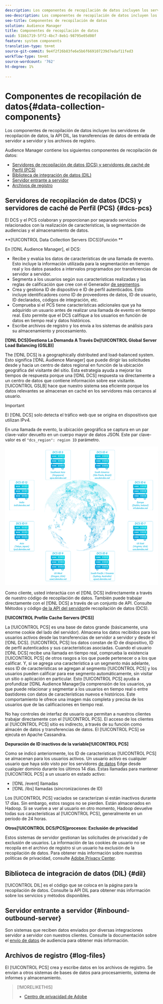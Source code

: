 ```yaml
---
description: Los componentes de recopilación de datos incluyen los servidores de recopilación de datos, la API DIL, las transferencias de datos de entrada de servidor a servidor y los archivos de registro.
seo-description: Los componentes de recopilación de datos incluyen los servidores de recopilación de datos, la API DIL, las transferencias de datos de entrada de servidor a servidor y los archivos de registro.
seo-title: Componentes de recopilación de datos
solution: Audience Manager
title: Componentes de recopilación de datos
uuid: 51bb1719-5ff2-4bc7-8eb1-98795e05d08f
feature: system components
translation-type: tm+mt
source-git-commit: 9e4f2f26b83fe6e5b6f669107239d7edaf11fed3
workflow-type: tm+mt
source-wordcount: '762'
ht-degree: 1%

---
```



# Componentes de recopilación de datos{#data-collection-components}

Los componentes de recopilación de datos incluyen los servidores de recopilación de datos, la API DIL, las transferencias de datos de entrada de servidor a servidor y los archivos de registro.

<!-- 

c_compcollect.xml

 -->

Audience Manager contiene los siguientes componentes de recopilación de datos:

* [Servidores de recopilación de datos (DCS) y servidores de caché de Perfil (PCS)](../../reference/system-components/components-data-collection.md#dcs-pcs)
* [Biblioteca de integración de datos (DIL)](../../reference/system-components/components-data-collection.md#dil)
* [Servidor entrante a servidor](../../reference/system-components/components-data-collection.md#inbound-outbound-server)
* [Archivos de registro](../../reference/system-components/components-data-collection.md#log-files)

## Servidores de recopilación de datos (DCS) y servidores de caché de Perfil (PCS) {#dcs-pcs}

El DCS y el PCS colaboran y proporcionan por separado servicios relacionados con la realización de características, la segmentación de audiencias y el almacenamiento de datos.

**[!UICONTROL Data Collection Servers (DCS)]Función **

En [!DNL Audience Manager], el DCS:

* Recibe y evalúa los datos de características de una llamada de evento. Esto incluye la información utilizada para la segmentación en tiempo real y los datos pasados a intervalos programados por transferencias de servidor a servidor.
* Segmenta a los usuarios según sus características realizadas y las reglas de calificación que cree con el Generador [de segmentos](../../features/segments/segment-builder.md).
* Crea y gestiona ID de dispositivo e ID de perfil autenticados. Esto incluye identificadores como ID de proveedores de datos, ID de usuario, ID declarados, códigos de integración, etc.
* Comprueba si el PCS tiene características adicionales que ya ha adquirido un usuario antes de realizar una llamada de evento en tiempo real. Esto permite que el DCS califique a los usuarios en función de datos en tiempo real y datos históricos.
* Escribe archivos de registro y los envía a los sistemas de análisis para su almacenamiento y procesamiento.

**[!DNL DCS]Gestiona La Demanda A Través De[!UICONTROL Global Server Load Balancing (GSLB)]**

The [!DNL DCS] is a geographically distributed and load-balanced system. Esto significa [!DNL Audience Manager] que puede dirigir las solicitudes desde y hacia un centro de datos regional en función de la ubicación geográfica del visitante del sitio. Esta estrategia ayuda a mejorar los tiempos de respuesta porque una [!DNL DCS] respuesta va directamente a un centro de datos que contiene información sobre ese visitante. [!UICONTROL GSLB] hace que nuestro sistema sea eficiente porque los datos relevantes se almacenan en caché en los servidores más cercanos al usuario.

>[!IMPORTANT]
>
>El [!DNL DCS] solo detecta el tráfico web que se origina en dispositivos que utilizan IPv4.

En una llamada de evento, la ubicación geográfica se captura en un par clave-valor devuelto en un cuerpo mayor de datos JSON. Este par clave-valor es el `"dcs_region": region ID` parámetro.

![](assets/dcs-map.png)

Como cliente, usted interactúa con el [!DNL DCS] indirectamente a través de nuestro código de recopilación de datos. También puede trabajar directamente con el [!DNL DCS] a través de un conjunto de API. Consulte Métodos y código [de la API del servidor](../../api/dcs-intro/dcs-event-calls/dcs-event-calls.md)de recopilación de datos (DCS).

**[!UICONTROL Profile Cache Servers (PCS)]**

La [!UICONTROL PCS] es una base de datos grande (básicamente, una enorme cookie del lado del servidor). Almacena los datos recibidos para los usuarios activos desde las transferencias de servidor a servidor y desde el [!DNL DCS]. [!UICONTROL PCS] los datos constan de ID de dispositivo, ID de perfil autenticados y sus características asociadas. Cuando el usuario [!DNL DCS] recibe una llamada en tiempo real, comprueba la existencia [!UICONTROL PCS] de otros rasgos a los que puede pertenecer o a los que calificar. Y, si se agrega una característica a un segmento más adelante, esos ID de características se agregan al segmento [!UICONTROL PCS] y los usuarios pueden calificar para ese segmento automáticamente, sin visitar un sitio o aplicación en particular. Esto [!UICONTROL PCS] ayuda a profundizar [!DNL Audience Manager]la comprensión de los usuarios, ya que puede relacionar y segmentar a los usuarios en tiempo real o entre bastidores con datos de características nuevos e históricos. Este comportamiento le ofrece una imagen más completa y precisa de los usuarios que de las calificaciones en tiempo real.

No hay controles de interfaz de usuario que permitan a nuestros clientes trabajar directamente con el [!UICONTROL PCS]. El acceso de los clientes al [!UICONTROL PCS] sitio es indirecto, a través de su función como almacén de datos y transferencias de datos. El [!UICONTROL PCS] se ejecuta en Apache Cassandra.

**Depuración de ID inactivos de la variable[!UICONTROL PCS]**

Como se indicó anteriormente, los ID de características [!UICONTROL PCS] se almacenan para los usuarios activos. Un usuario activo es cualquier usuario que haya sido visto por los servidores [de datos](../../reference/system-components/components-edge.md) Edge desde cualquier dominio durante los últimos 14 días. Estas llamadas para mantener [!UICONTROL PCS] a un usuario en estado activo:

* [!DNL /event] llamadas
* [!DNL /ibs] llamadas (sincronizaciones de ID)

<!-- 

Removed /dpm calls from the bulleted list. /dpm calls have been deprecated.

 -->

Los [!UICONTROL PCS] vaciados se caracterizan si están inactivos durante 17 días. Sin embargo, estos rasgos no se pierden. Están almacenados en Hadoop. Si se vuelve a ver al usuario en otro momento, Hadoop devuelve todas sus características al [!UICONTROL PCS], generalmente en un período de 24 horas.

**Otros[!UICONTROL DCS/PCS]procesos: Exclusión de privacidad**

Estos sistemas de servidor gestionan las solicitudes de privacidad y de exclusión de usuarios. La información de las cookies de usuario no se recopila en el archivo de registro si un usuario ha exclusión de la recopilación de datos. Para obtener más información sobre nuestras políticas de privacidad, consulte [Adobe Privacy Center](https://www.adobe.com/privacy/advertising-services.html).

## Biblioteca de integración de datos (DIL) {#dil}

[!UICONTROL DIL] es el código que se coloca en la página para la recopilación de datos. Consulte la API [](../../dil/dil-overview.md) DIL para obtener más información sobre los servicios y métodos disponibles.

## Servidor entrante a servidor {#inbound-outbound-server}

Son sistemas que reciben datos enviados por diversas integraciones servidor a servidor con nuestros clientes. Consulte la documentación sobre el [envío de datos](/help/using/integration/sending-audience-data/real-time-data-integration/real-time-tech-specs.md) de audiencia para obtener más información.

## Archivos de registro {#log-files}

El [!UICONTROL PCS] crea y escribe datos en los archivos de registro. Se envían a otros sistemas de bases de datos para procesamiento, sistema de informes y almacenamiento.

>[!MORELIKETHIS]
>
>* [Centro de privacidad de Adobe](https://www.adobe.com/privacy.html)

